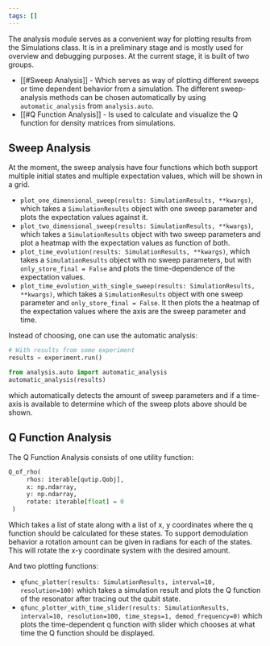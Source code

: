```yaml
---
tags: []
---
```

The analysis module serves as a convenient way for plotting results from the Simulations class. It is in a preliminary stage and is mostly used for overview and debugging purposes. At the current stage, it is built of two groups.

* [[#Sweep Analysis]] - Which serves as way of plotting different sweeps or time dependent behavior from a simulation. The different sweep-analysis methods can be chosen automatically by using `automatic_analysis` from `analysis.auto`. 
* [[#Q Function Analysis]] - Is used to calculate and visualize the Q function for density matrices from simulations.


## Sweep Analysis 
At the moment, the sweep analysis have four functions which both support multiple initial states and multiple expectation values, which will be shown in a grid.
* `plot_one_dimensional_sweep(results: SimulationResults, **kwargs)`, which takes  a `SimulationResults` object with one sweep parameter and plots the expectation values against it.
* `plot_two_dimensional_sweep(results: SimulationResults, **kwargs)`, which takes  a `SimulationResults` object with two sweep parameters and plot a heatmap with the expectation values as function of both. 
* `plot_time_evolution(results: SimulationResults, **kwargs)`, which takes  a `SimulationResults` object with no sweep parameters, but with `only_store_final = False` and plots the time-dependence of the expectation values. 
* `plot_time_evolution_with_single_sweep(results: SimulationResults, **kwargs)`,  which takes  a `SimulationResults` object with one sweep parameter and `only_store_final = False`. It then plots the a heatmap of the expectation values where the axis are the sweep parameter and time.

Instead of choosing, one can use the automatic analysis:

```python
# With results from some experiment 
results = experiment.run()

from analysis.auto import automatic_analysis
automatic_analysis(results)
```

which automatically detects the amount of sweep parameters and if a time-axis is available to determine which of the sweep plots above should be shown. 

## Q Function Analysis
The Q Function Analysis consists of one utility function:

```python
Q_of_rho(
	 rhos: iterable[qutip.Qobj], 
	 x: np.ndarray, 
	 y: np.ndarray, 
	 rotate: iterable[float] = 0
 )
```

Which takes a list of state along with a list of x, y coordinates where the q function should be calculated for these states. To support demodulation behavior a rotation amount can be given in radians for each of the states. This will rotate the x-y coordinate system with the desired amount.

And two plotting functions:
* `qfunc_plotter(results: SimulationResults, interval=10, resolution=100)` which takes a simulation result and plots the Q function of the resonator after tracing out the qubit state.
* `qfunc_plotter_with_time_slider(results: SimulationResults, interval=10, resolution=100, time_steps=1, demod_frequency=0)` which plots the time-dependent q function with slider which chooses at what time the Q function should be displayed.